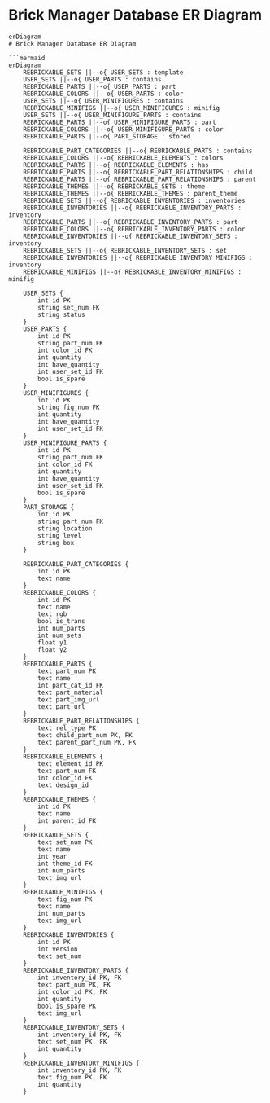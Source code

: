 # Brick Manager Database ER Diagram

```mermaid
erDiagram
# Brick Manager Database ER Diagram

```mermaid
erDiagram
    REBRICKABLE_SETS ||--o{ USER_SETS : template
    USER_SETS ||--o{ USER_PARTS : contains
    REBRICKABLE_PARTS ||--o{ USER_PARTS : part
    REBRICKABLE_COLORS ||--o{ USER_PARTS : color
    USER_SETS ||--o{ USER_MINIFIGURES : contains
    REBRICKABLE_MINIFIGS ||--o{ USER_MINIFIGURES : minifig
    USER_SETS ||--o{ USER_MINIFIGURE_PARTS : contains
    REBRICKABLE_PARTS ||--o{ USER_MINIFIGURE_PARTS : part
    REBRICKABLE_COLORS ||--o{ USER_MINIFIGURE_PARTS : color
    REBRICKABLE_PARTS ||--o{ PART_STORAGE : stored

    REBRICKABLE_PART_CATEGORIES ||--o{ REBRICKABLE_PARTS : contains
    REBRICKABLE_COLORS ||--o{ REBRICKABLE_ELEMENTS : colors
    REBRICKABLE_PARTS ||--o{ REBRICKABLE_ELEMENTS : has
    REBRICKABLE_PARTS ||--o{ REBRICKABLE_PART_RELATIONSHIPS : child
    REBRICKABLE_PARTS ||--o{ REBRICKABLE_PART_RELATIONSHIPS : parent
    REBRICKABLE_THEMES ||--o{ REBRICKABLE_SETS : theme
    REBRICKABLE_THEMES ||--o{ REBRICKABLE_THEMES : parent_theme
    REBRICKABLE_SETS ||--o{ REBRICKABLE_INVENTORIES : inventories
    REBRICKABLE_INVENTORIES ||--o{ REBRICKABLE_INVENTORY_PARTS : inventory
    REBRICKABLE_PARTS ||--o{ REBRICKABLE_INVENTORY_PARTS : part
    REBRICKABLE_COLORS ||--o{ REBRICKABLE_INVENTORY_PARTS : color
    REBRICKABLE_INVENTORIES ||--o{ REBRICKABLE_INVENTORY_SETS : inventory
    REBRICKABLE_SETS ||--o{ REBRICKABLE_INVENTORY_SETS : set
    REBRICKABLE_INVENTORIES ||--o{ REBRICKABLE_INVENTORY_MINIFIGS : inventory
    REBRICKABLE_MINIFIGS ||--o{ REBRICKABLE_INVENTORY_MINIFIGS : minifig

    USER_SETS {
        int id PK
        string set_num FK
        string status
    }
    USER_PARTS {
        int id PK
        string part_num FK
        int color_id FK
        int quantity
        int have_quantity
        int user_set_id FK
        bool is_spare
    }
    USER_MINIFIGURES {
        int id PK
        string fig_num FK
        int quantity
        int have_quantity
        int user_set_id FK
    }
    USER_MINIFIGURE_PARTS {
        int id PK
        string part_num FK
        int color_id FK
        int quantity
        int have_quantity
        int user_set_id FK
        bool is_spare
    }
    PART_STORAGE {
        int id PK
        string part_num FK
        string location
        string level
        string box
    }

    REBRICKABLE_PART_CATEGORIES {
        int id PK
        text name
    }
    REBRICKABLE_COLORS {
        int id PK
        text name
        text rgb
        bool is_trans
        int num_parts
        int num_sets
        float y1
        float y2
    }
    REBRICKABLE_PARTS {
        text part_num PK
        text name
        int part_cat_id FK
        text part_material
        text part_img_url
        text part_url
    }
    REBRICKABLE_PART_RELATIONSHIPS {
        text rel_type PK
        text child_part_num PK, FK
        text parent_part_num PK, FK
    }
    REBRICKABLE_ELEMENTS {
        text element_id PK
        text part_num FK
        int color_id FK
        text design_id
    }
    REBRICKABLE_THEMES {
        int id PK
        text name
        int parent_id FK
    }
    REBRICKABLE_SETS {
        text set_num PK
        text name
        int year
        int theme_id FK
        int num_parts
        text img_url
    }
    REBRICKABLE_MINIFIGS {
        text fig_num PK
        text name
        int num_parts
        text img_url
    }
    REBRICKABLE_INVENTORIES {
        int id PK
        int version
        text set_num
    }
    REBRICKABLE_INVENTORY_PARTS {
        int inventory_id PK, FK
        text part_num PK, FK
        int color_id PK, FK
        int quantity
        bool is_spare PK
        text img_url
    }
    REBRICKABLE_INVENTORY_SETS {
        int inventory_id PK, FK
        text set_num PK, FK
        int quantity
    }
    REBRICKABLE_INVENTORY_MINIFIGS {
        int inventory_id PK, FK
        text fig_num PK, FK
        int quantity
    }
```
